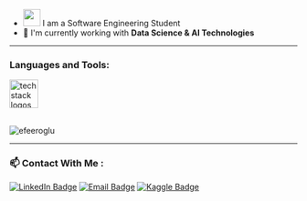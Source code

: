- <img src="https://media.giphy.com/media/WUlplcMpOCEmTGBtBW/giphy.gif" width="30"> I am a Software Engineering Student 
- :telescope:     I'm currently working with **Data Science & AI Technologies**

---

<h3 align="left">Languages and Tools:</h3>

<div align="left">
  <img src="https://skillicons.dev/icons?i=python,flask,tensorflow,go,react,flutter,js,java,postgresql,mysql,rabbitmq,postman,git" height="50" alt="tech stack logos" />
</div>



<br/>

<p><img src="http://github-profile-summary-cards.vercel.app/api/cards/profile-details?username=Efe-Eroglu&theme=jolly" alt="efeeroglu"/></p>

---

### :mailbox: Contact With Me :
[![LinkedIn Badge](https://img.shields.io/badge/LinkedIn-0077B5?style=for-the-badge&logo=linkedin&logoColor=white)](https://www.linkedin.com/in/efeeroglu/)
[![Email Badge](https://img.shields.io/badge/Email-D14836?style=for-the-badge&logo=gmail&logoColor=white)](mailto:efeeroglu061@gmail.com)
[![Kaggle Badge](https://img.shields.io/badge/Kaggle-20BEFF?style=for-the-badge&logo=kaggle&logoColor=white)](https://www.kaggle.com/efeeroglu)

